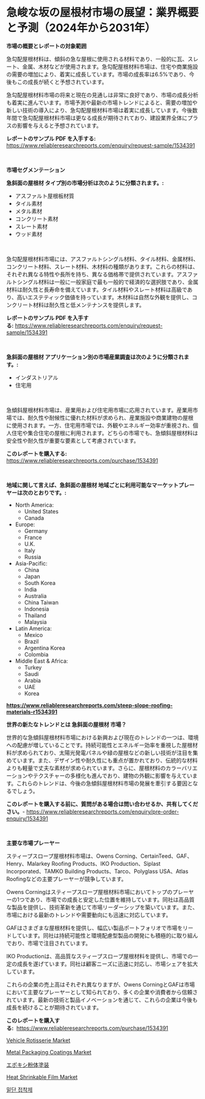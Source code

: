 <p><h1>急峻な坂の屋根材市場の展望：業界概要と予測（2024年から2031年）</h1></p><p><strong>市場の概要とレポートの対象範囲</strong></p>
<p><p>急勾配屋根材料は、傾斜の急な屋根に使用される材料であり、一般的に瓦、スレート、金属、木材などが使用されます。急勾配屋根材料市場は、住宅や商業施設の需要の増加により、着実に成長しています。市場の成長率は6.5%であり、今後もこの成長が続くと予想されています。</p><p>急勾配屋根材料市場の将来と現在の見通しは非常に良好であり、市場の成長分析も着実に進んでいます。市場予測や最新の市場トレンドによると、需要の増加や新しい技術の導入により、急勾配屋根材料市場は着実に成長しています。今後数年間で急勾配屋根材料市場は更なる成長が期待されており、建設業界全体にプラスの影響を与えると予想されています。</p></p>
<p><strong>レポートのサンプル PDF を入手する:</strong> <a href="https://www.reliableresearchreports.com/enquiry/request-sample/1534391">https://www.reliableresearchreports.com/enquiry/request-sample/1534391</a></p>
<p>&nbsp;</p>
<p><strong>市場セグメンテーション</strong></p>
<p><strong>急斜面の屋根材 タイプ別の市場分析は次のように分類されます。:</strong></p>
<p><ul><li>アスファルト屋根板材質</li><li>タイル素材</li><li>メタル素材</li><li>コンクリート素材</li><li>スレート素材</li><li>ウッド素材</li></ul></p>
<p>&nbsp;</p>
<p><p>急勾配屋根材料市場には、アスファルトシングル材料、タイル材料、金属材料、コンクリート材料、スレート材料、木材料の種類があります。これらの材料は、それぞれ異なる特性や長所を持ち、異なる価格帯で提供されています。アスファルトシングル材料は一般に一般家庭で最も一般的で経済的な選択肢であり、金属材料は耐久性と長寿命を備えています。タイル材料やスレート材料は高級であり、高いエステティック価値を持っています。木材料は自然な外観を提供し、コンクリート材料は耐久性と低メンテナンスを提供します。</p></p>
<p><strong>レポートのサンプル PDF を入手する:</strong>&nbsp;<a href="https://www.reliableresearchreports.com/enquiry/request-sample/1534391">https://www.reliableresearchreports.com/enquiry/request-sample/1534391</a></p>
<p>&nbsp;</p>
<p><strong> 急斜面の屋根材 アプリケーション別の市場産業調査は次のように分類されます。:</strong></p>
<p><ul><li>インダストリアル</li><li>住宅用</li></ul></p>
<p>&nbsp;</p>
<p><p>急傾斜屋根材料市場は、産業用および住宅用市場に応用されています。産業用市場では、耐久性や耐候性に優れた材料が求められ、産業施設や商業建物の屋根に使用されます。一方、住宅用市場では、外観やエネルギー効率が重視され、個人住宅や集合住宅の屋根に利用されます。どちらの市場でも、急傾斜屋根材料は安全性や耐久性が重要な要素として考慮されています。</p></p>
<p><strong>このレポートを購入する:</strong>&nbsp; <a href="https://www.reliableresearchreports.com/purchase/1534391">https://www.reliableresearchreports.com/purchase/1534391</a></p>
<p>&nbsp;</p>
<p><strong>地域に関して言えば、急斜面の屋根材 地域ごとに利用可能なマーケットプレーヤーは次のとおりです。:</strong></p>
<p><ul>
    <li>
        North America:
        <ul>
            <li>United States</li>
            <li>Canada</li>
        </ul>
    </li>
    <li>
        Europe:
        <ul>
            <li>Germany</li>
            <li>France</li>
            <li>U.K.</li>
            <li>Italy</li>
            <li>Russia</li>
        </ul>
    </li>
    <li>
        Asia-Pacific:
        <ul>
            <li>China</li>
            <li>Japan</li>
            <li>South Korea</li>
            <li>India</li>
            <li>Australia</li>
            <li>China Taiwan</li>
            <li>Indonesia</li>
            <li>Thailand</li>
            <li>Malaysia</li>
        </ul>
    </li>
    <li>
        Latin America:
        <ul>
            <li>Mexico</li>
            <li>Brazil</li>
            <li>Argentina Korea</li>
            <li>Colombia</li>
        </ul>
    </li>
    <li>
        Middle East & Africa:
        <ul>
            <li>Turkey</li>
            <li>Saudi</li>
            <li>Arabia</li>
            <li>UAE</li>
            <li>Korea</li>
        </ul>
    </li>
    </ul></p>
<p><strong><a href="https://www.reliableresearchreports.com/steep-slope-roofing-materials-r1534391">https://www.reliableresearchreports.com/steep-slope-roofing-materials-r1534391</a></strong>&nbsp;</p>
<p><strong>世界の新たなトレンドとは 急斜面の屋根材 市場？</strong></p>
<p><p>世界的な急傾斜屋根材料市場における新興および現在のトレンドの一つは、環境への配慮が増していることです。持続可能性とエネルギー効率を重視した屋根材料が求められており、太陽光発電パネルや緑の屋根などの新しい技術が注目を集めています。また、デザイン性や耐久性にも重点が置かれており、伝統的な材料よりも軽量で丈夫な素材が求められています。さらに、屋根材料のカラーバリエーションやテクスチャーの多様化も進んでおり、建物の外観に影響を与えています。これらのトレンドは、今後の急傾斜屋根材料市場の発展を牽引する要因となるでしょう。</p></p>
<p><strong>このレポートを購入する前に、質問がある場合は問い合わせるか、共有してください。</strong>- <a href="https://www.reliableresearchreports.com/enquiry/pre-order-enquiry/1534391">https://www.reliableresearchreports.com/enquiry/pre-order-enquiry/1534391</a></p>
<p>&nbsp;</p>
<p><strong>主要な市場プレーヤー</strong></p>
<p><p>スティープスロープ屋根材料市場は、Owens Corning、CertainTeed、GAF、Henry、Malarkey Roofing Products、IKO Production、Siplast Incorporated、TAMKO Building Products、Tarco、Polyglass USA、Atlas Roofingなどの主要プレーヤーが競争しています。</p><p>Owens Corningはスティープスロープ屋根材料市場においてトップのプレーヤーの1つであり、市場での成長と安定した位置を維持しています。同社は高品質な製品を提供し、技術革新を通じて市場リーダーシップを築いています。また、市場における最新のトレンドや需要動向にも迅速に対応しています。</p><p>GAFはさまざまな屋根材料を提供し、幅広い製品ポートフォリオで市場をリードしています。同社は持続可能性と環境配慮型製品の開発にも積極的に取り組んでおり、市場で注目されています。</p><p>IKO Productionは、高品質なスティープスロープ屋根材料を提供し、市場での一定の成長を遂げています。同社は顧客ニーズに迅速に対応し、市場シェアを拡大しています。</p><p>これらの企業の売上高はそれぞれ異なりますが、Owens CorningとGAFは市場において主要なプレーヤーとして知られており、多くの企業や消費者から信頼されています。最新の技術と製品イノベーションを通じて、これらの企業は今後も成長を続けることが期待されています。</p></p>
<p><strong>このレポートを購入する:</strong>&nbsp;&nbsp;<a href="https://www.reliableresearchreports.com/purchase/1534391">https://www.reliableresearchreports.com/purchase/1534391</a></p>
<p><p><a href="https://view.publitas.com/reportprime-1/vehicle-rotisserie-market-research-report-reveals-the-latest-trends-and-opportunities-of-this-market-for-period-from-2024-2031/">Vehicle Rotisserie Market</a></p><p><a href="https://issuu.com/reportprime-2/docs/metal-packaging-coatings-market-size-2030.pptx">Metal Packaging Coatings Market</a></p><p><a href="https://medium.com/@drewosciski565654/%E3%82%A8%E3%83%9D%E3%82%AD%E3%82%B7%E7%B2%89%E4%BD%93%E5%A1%97%E8%A3%85%E5%B8%82%E5%A0%B4%E3%81%AE%E5%88%86%E6%9E%90-%E3%82%B0%E3%83%AD%E3%83%BC%E3%83%90%E3%83%AB%E7%94%A3%E6%A5%AD%E3%81%AE%E8%A6%8B%E9%80%9A%E3%81%97%E3%81%A8%E4%BA%88%E6%B8%AC-2024%E5%B9%B4%E3%81%8B%E3%82%892031%E5%B9%B4-13d84fe77a51">エポキシ粉体塗装</a></p><p><a href="https://issuu.com/reportprime-2/docs/heat-shrinkable-film-market-size-2030.pptx">Heat Shrinkable Film Market</a></p><p><a href="https://medium.com/@danykakilback/%ED%97%B4%EC%A0%91%EC%B0%A9%EC%A0%9C-%EC%8B%9C%EC%9E%A5-%EB%A9%94%ED%8A%B8%EB%A6%AD-%EB%B6%84%EC%84%9D-%EC%8B%9C%EC%9E%A5-%EC%A0%90%EC%9C%A0%EC%9C%A8-%ED%8A%B8%EB%A0%8C%EB%93%9C-%EB%B0%8F-%EC%84%B1%EC%9E%A5-%ED%8C%A8%ED%84%B4-%ED%95%B4%EC%84%9D-385be797ae6d">밑단 접착제</a></p></p>